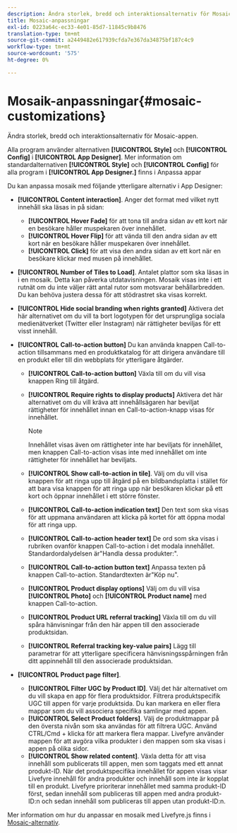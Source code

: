 ```yaml
---
description: Ändra storlek, bredd och interaktionsalternativ för Mosaic-appen.
title: Mosaic-anpassningar
exl-id: 0223a64c-ec33-4e01-85d7-11845c9b8476
translation-type: tm+mt
source-git-commit: a2449482e617939cfda7e367da34875bf187c4c9
workflow-type: tm+mt
source-wordcount: '575'
ht-degree: 0%

---
```


# Mosaik-anpassningar{#mosaic-customizations}

Ändra storlek, bredd och interaktionsalternativ för Mosaic-appen.

Alla program använder alternativen **[!UICONTROL Style]** och **[!UICONTROL Config]** i **[!UICONTROL App Designer]**. Mer information om standardalternativen **[!UICONTROL Style]** och **[!UICONTROL Config]** för alla program i **[!UICONTROL App Designer.]** finns i Anpassa appar

Du kan anpassa mosaik med följande ytterligare alternativ i App Designer:

* **[!UICONTROL Content interaction]**. Anger det format med vilket nytt innehåll ska läsas in på sidan:

   * **[!UICONTROL Hover Fade]** för att tona till andra sidan av ett kort när en besökare håller muspekaren över innehållet.
   * **[!UICONTROL Hover Flip]** för att vända till den andra sidan av ett kort när en besökare håller muspekaren över innehållet.
   * **[!UICONTROL Click]** för att visa den andra sidan av ett kort när en besökare klickar med musen på innehållet.

* **[!UICONTROL Number of Tiles to Load]**. Antalet plattor som ska läsas in i en mosaik. Detta kan påverka utdatavisningen. Mosaik visas inte i ett rutnät om du inte väljer rätt antal rutor som motsvarar behållarbredden. Du kan behöva justera dessa för att stödrastret ska visas korrekt.
* **[!UICONTROL Hide social branding when rights granted]** Aktivera det här alternativet om du vill ta bort logotypen för det ursprungliga sociala medienätverket (Twitter eller Instagram) när rättigheter beviljas för ett visst innehåll.

* **[!UICONTROL Call-to-action button]** Du kan använda knappen Call-to-action tillsammans med en produktkatalog för att dirigera användare till en produkt eller till din webbplats för ytterligare åtgärder.

   * **[!UICONTROL Call-to-action button]** Växla till om du vill visa knappen Ring till åtgärd.

   * **[!UICONTROL Require rights to display products]** Aktivera det här alternativet om du vill kräva att innehållsägaren har beviljat rättigheter för innehållet innan en Call-to-action-knapp visas för innehållet.

      >[!NOTE]
      >
      >Innehållet visas även om rättigheter inte har beviljats för innehållet, men knappen Call-to-action visas inte med innehållet om inte rättigheter för innehållet har beviljats.

   * **[!UICONTROL Show call-to-action in tile]**. Välj om du vill visa knappen för att ringa upp till åtgärd på en bildbandsplatta i stället för att bara visa knappen för att ringa upp när besökaren klickar på ett kort och öppnar innehållet i ett större fönster.
   * **[!UICONTROL Call-to-action indication text]** Den text som ska visas för att uppmana användaren att klicka på kortet för att öppna modal för att ringa upp.

   * **[!UICONTROL Call-to-action header text]** De ord som ska visas i rubriken ovanför knappen Call-to-action i det modala innehållet. Standardordalydelsen är&quot;Handla dessa produkter:&quot;.

   * **[!UICONTROL Call-to-action button text]** Anpassa texten på knappen Call-to-action. Standardtexten är&quot;Köp nu&quot;.

   * **[!UICONTROL Product display options]** Välj om du vill visa  **[!UICONTROL Photo]** och  **[!UICONTROL Product name]** med knappen Call-to-action.

   * **[!UICONTROL Product URL referral tracking]** Växla till om du vill spåra hänvisningar från den här appen till den associerade produktsidan.

   * **[!UICONTROL Referral tracking key-value pairs]** Lägg till parametrar för att ytterligare specificera hänvisningsspårningen från ditt appinnehåll till den associerade produktsidan.

* **[!UICONTROL Product page filter]**.

   * **[!UICONTROL Filter UGC by Product ID]**. Välj det här alternativet om du vill skapa en app för flera produktsidor. Filtrera produktspecifik UGC till appen för varje produktsida. Du kan markera en eller flera mappar som du vill associera specifika samlingar med appen.
   * **[!UICONTROL Select Product folders]**. Välj de produktmappar på den översta nivån som ska användas för att filtrera UGC. Använd CTRL/Cmd + klicka för att markera flera mappar. Livefyre använder mappen för att avgöra vilka produkter i den mappen som ska visas i appen på olika sidor.
   * **[!UICONTROL Show related content]**. Växla detta för att visa innehåll som publicerats till appen, men som taggats med ett annat produkt-ID. När det produktspecifika innehållet för appen visas visar Livefyre innehåll för andra produkter och innehåll som inte är kopplat till en produkt. Livefyre prioriterar innehållet med samma produkt-ID först, sedan innehåll som publiceras till appen med andra produkt-ID:n och sedan innehåll som publiceras till appen utan produkt-ID:n.

Mer information om hur du anpassar en mosaik med Livefyre.js finns i [Mosaic-alternativ](/help/implementation/c-getting-started/c-implementation-process/c-using-livefyre.js-to-create-customize-and-use-apps-on-your-site.md).
